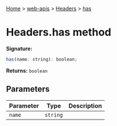 [Home](./index) &gt; [web-apis](./web-apis.md) &gt; [Headers](./web-apis.headers.md) &gt; [has](./web-apis.headers.has.md)

# Headers.has method


**Signature:**
```javascript
has(name: string): boolean;
```
**Returns:** `boolean`

## Parameters

|  Parameter | Type | Description |
|  --- | --- | --- |
|  `name` | `string` |  |

